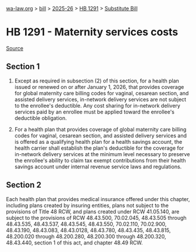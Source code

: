 [wa-law.org](/) > [bill](/bill/) > [2025-26](/bill/2025-26/) > [HB 1291](/bill/2025-26/hb/1291/) > [Substitute Bill](/bill/2025-26/hb/1291/S/)

# HB 1291 - Maternity services costs

[Source](http://lawfilesext.leg.wa.gov/biennium/2025-26/Pdf/Bills/House%20Bills/1291-S.pdf)

## Section 1
1. Except as required in subsection (2) of this section, for a health plan issued or renewed on or after January 1, 2026, that provides coverage for global maternity care billing codes for vaginal, cesarean section, and assisted delivery services, in-network delivery services are not subject to the enrollee's deductible. Any cost sharing for in-network delivery services paid by an enrollee must be applied toward the enrollee's deductible obligation.

2. For a health plan that provides coverage of global maternity care billing codes for vaginal, cesarean section, and assisted delivery services and is offered as a qualifying health plan for a health savings account, the health carrier shall establish the plan's deductible for the coverage for in-network delivery services at the minimum level necessary to preserve the enrollee's ability to claim tax exempt contributions from their health savings account under internal revenue service laws and regulations.

## Section 2
Each health plan that provides medical insurance offered under this chapter, including plans created by insuring entities, plans not subject to the provisions of Title 48 RCW, and plans created under RCW 41.05.140, are subject to the provisions of RCW 48.43.500, 70.02.045, 48.43.505 through 48.43.535, 48.43.537, 48.43.545, 48.43.550, 70.02.110, 70.02.900, 48.43.190, 48.43.083, 48.43.0128, 48.43.780, 48.43.435, 48.43.815, 48.200.020 through 48.200.280, 48.200.300 through 48.200.320, 48.43.440, section 1 of this act, and chapter 48.49 RCW.
